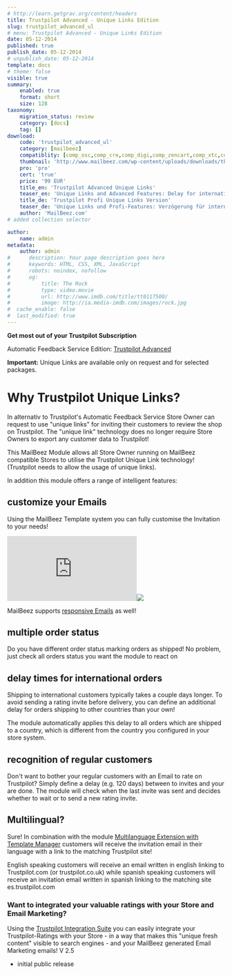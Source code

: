 ```yaml
---
# http://learn.getgrav.org/content/headers
title: Trustpilot Advanced - Unique Links Edition
slug: trustpilot_advanced_ul
# menu: Trustpilot Advanced - Unique Links Edition
date: 05-12-2014
published: true
publish_date: 05-12-2014
# unpublish_date: 05-12-2014
template: docs
# theme: false
visible: true
summary:
    enabled: true
    format: short
    size: 128
taxonomy:
    migration_status: review
    category: [docs]
    tag: []
download:
    code: 'trustpilot_advanced_ul'
    category: [mailbeez]
    compatiblity: [comp_osc,comp_cre,comp_digi,comp_zencart,comp_xtc,comp_gambio]
    thumbnail: 'http://www.mailbeez.com/wp-content/uploads/downloads/thumbnails/2013/06/top_64.png'
    pro: 'pro'
    cert: 'true'
    price: '99 EUR'
    title_en: 'Trustpilot Advanced Unique Links'
    teaser_en: 'Unique Links and Advanced Features: Delay for international orders, multiple Order status, recognition of regular customers'
    title_de: 'Trustpilot Profi Unique Links Version'
    teaser_de: 'Unique Links und Profi-Features: Verzögerung für internationale Bestellungen, Stammkunden-Erkennung und mehr'
    author: 'MailBeez.com'
# added collection selector

author:
    name: admin
metadata:
    author: admin
#      description: Your page description goes here
#      keywords: HTML, CSS, XML, JavaScript
#      robots: noindex, nofollow
#      og:
#          title: The Rock
#          type: video.movie
#          url: http://www.imdb.com/title/tt0117500/
#          image: http://ia.media-imdb.com/images/rock.jpg
#  cache_enable: false
#  last_modified: true
---
```


**Get most out of your Trustpilot Subscription**

Automatic Feedback Service Edition: [Trustpilot Advanced](http://www.mailbeez.com/documentation/mailbeez/trustpilot_advanced/)

**Important:** Unique Links are available only on request and for selected packages.

# Why Trustpilot Unique Links?

In alternativ to Trustpilot's Automatic Feedback Service Store Owner can request to use "unique links" for inviting their customers to review the shop on Trustpilot. The "unique link" technology does no longer require Store Owners to export any customer data to Trustpilot!

This MailBeez Module allows all Store Owner running on MailBeez compatible Stores to utilise the Trustpilot Unique Link technology! (Trustpilot needs to allow the usage of unique links).

In addition this module offers a range of intelligent features:

## customize your Emails

Using the MailBeez Template system you can fully customise the Invitation to your needs!

[![](http://localhost/wordpress_mailbeez_EOL/wp-content/themes/awake/lib/scripts/timthumb/thumb.php?src=http://localhost/wordpress_mailbeez_EOL/wp-content/themes/awake/images/assets/invalid_image.png&w=400&h=400&zc=1&q=100 "custom email layout")](https://www.mailbeez.com/images/doc/mailbeez/trustpilot_advanced_ul/en_invite.png "custom email layout")![](http://localhost/wordpress_mailbeez_EOL/wp-content/themes/awake/images/shortcodes/image_shadow.png)

MailBeez supports [responsive Emails](http://www.mailbeez.com/documentation/responsive-emails/) as well!

## multiple order status

Do you have different order status marking orders as shipped! No problem, just check all orders status you want the module to react on

## delay times for international orders

Shipping to international customers typically takes a couple days longer. To avoid sending a rating invite before delivery, you can define an additional delay for orders shipping to other countries than your own!

The module automatically applies this delay to all orders which are shipped to a country, which is different from the country you configured in your store system.

## recognition of regular customers

Don't want to bother your regular customers with an Email to rate on Trustpilot? Simply define a delay (e.g. 120 days) between to invites and your are done. The module will check when the last invite was sent and decides whether to wait or to send a new rating invite.

## Multilingual?

Sure! In combination with the module [Multilanguage Extension with Template Manager](http://www.mailbeez.com/documentation/configbeez/config_tmplmngr_lng/) customers will receive the invitation email in their language with a link to the matching Trustpilot site!

English speaking customers will receive an email written in english linking to Trustpilot.com (or trustpilot.co.uk) while spanish speaking customers will receive an invitation email written in spanish linking to the matching site es.trustpilot.com

### Want to integrated your valuable ratings with your Store and Email Marketing?

Using the [Trustpilot Integration Suite](http://www.mailbeez.com/documentation/configbeez/config_trustpilot_rss_importer/) you can easily integrate your Trustpilot-Ratings with your Store - in a way that makes this "unique fresh content" visible to search engines - and your MailBeez generated Email Marketing emails!
V 2.5
- initial public release